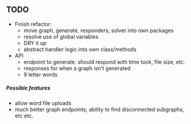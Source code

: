 ## TODO

- Finish refactor:
  - move graph, generate, responders, solver into own packages
  - resolve use of global variables
  - DRY it up
  - abstract handler logic into own class/methods
- API
  - endpoint to generate. should respond with time took, file size, etc.
  - responses for when a graph isn't generated
  - 9 letter words

##### Possible features
- allow word file uploads
- much better graph endpoints, ability to find disconnected subgraphs, etc etc.
